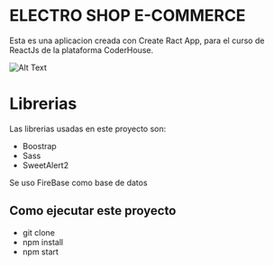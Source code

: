# ELECTRO  SHOP E-COMMERCE

Esta es una aplicacion creada con Create Ract App, para el curso de ReactJs de la plataforma CoderHouse.

![Alt Text](https://lh3.googleusercontent.com/pw/AMWts8CL8CupDQ39jLZQ5V72_wYDAk4Zjx9SdkPed0Nj0SbyHssyOrDQeBj5f9hA-fBafwLNIXu5JS66za1ArVxaYWP7xGVWBuvLLdshe5VFyZNHwg7mA4KH6gM9QppLXajDtfoEXWA4P_bwIG1XxK8vx1P8=w1848-h956-s-no?authuser=0)


# Librerias

Las librerias usadas en este proyecto son:
- Boostrap
- Sass
- SweetAlert2

Se uso FireBase como base de datos

## Como ejecutar este proyecto

- git clone
- npm install
- npm start

